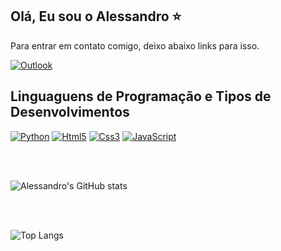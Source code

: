 ## Olá, Eu sou o Alessandro ⭐
Para entrar em contato comigo, deixo abaixo links para isso.

[![Outlook](https://img.shields.io/badge/Microsoft_Outlook-0078D4?style=for-the-badge&logo=microsoft-outlook&logoColor=white)](mailto:alessandro14736@outlook.com?subjet=(Opcional)=(Opcional).)

## Linguaguens de Programação e Tipos de Desenvolvimentos
[![Python](https://img.shields.io/badge/Python-3776AB?style=for-the-badge&logo=python&logoColor=white)]()
[![Html5](https://img.shields.io/badge/HTML5-E34F26?style=for-the-badge&logo=html5&logoColor=white)]()
[![Css3](https://img.shields.io/badge/CSS3-1572B6?style=for-the-badge&logo=css3&logoColor=white)]()
[![JavaScript](https://img.shields.io/badge/JavaScript-F7DF1E?style=for-the-badge&logo=javascript&logoColor=black)]()

<br>
<br>

![Alessandro's GitHub stats](https://github-readme-stats.vercel.app/api?username=AlessandroRodriguesdeOliveira&show_icons=true&theme=ambient_gradient)

<br>
<br>

![Top Langs](https://github-readme-stats.vercel.app/api/top-langs/?username=AlessandroRodriguesdeOliveira&layout=compact)

